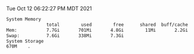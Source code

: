 Tue Oct 12 06:22:27 PM MDT 2021
```bash
System Memory
               total        used        free      shared  buff/cache   available
Mem:           7.7Gi       701Mi       4.8Gi        11Mi       2.2Gi       6.7Gi
Swap:          7.6Gi       338Mi       7.3Gi
System Storage
670M	.
```
```bash
